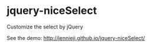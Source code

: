 jquery-niceSelect
=================

Customize the select by jQuery

See the demo: http://jennieji.github.io/jquery-niceSelect/
